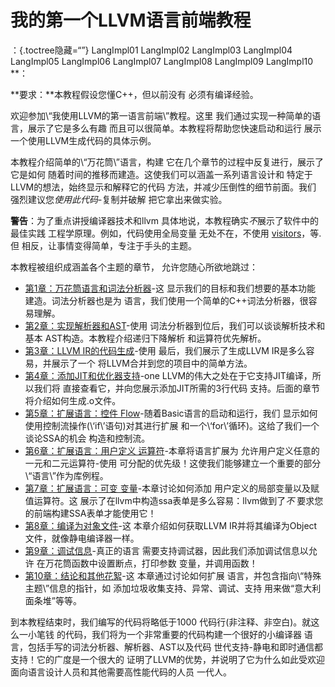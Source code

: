 # 我的第一个LLVM语言前端教程

：{.toctree隐藏=“”}
LangImpl01 LangImpl02 LangImpl03 LangImpl04 LangImpl05 LangImpl06
LangImpl07 LangImpl08 LangImpl09 LangImpl10
**：

**要求：**本教程假设您懂C++，但以前没有
必须有编译经验。

欢迎参加\“我使用LLVM的第一语言前端\”教程。这里
我们通过实现一种简单的语言，展示了它是多么有趣
而且可以很简单。本教程将帮助您快速启动和运行
展示一个使用LLVM生成代码的具体示例。

本教程介绍简单的\“万花筒\”语言，构建
它在几个章节的过程中反复进行，展示了它是如何
随着时间的推移而建造。这使我们可以涵盖一系列语言设计和
特定于LLVM的想法，始终显示和解释它的代码
方法，并减少压倒性的细节前面。我们
强烈建议您*使用此代码*-复制并破解
把它拿出来做实验。

**警告**：为了重点讲授编译器技术和llvm
具体地说，本教程确实*不*展示了软件中的最佳实践
工程学原理。例如，代码使用全局变量
无处不在，不使用
[visitors](http://en.wikipedia.org/wiki/Visitor_pattern)，等\.但
相反，让事情变得简单，专注于手头的主题。

本教程被组织成涵盖各个主题的章节，
允许您随心所欲地跳过：

- [第1章：万花筒语言和词法分析器](LangImpl01.html)-这
显示我们的目标和我们想要的基本功能
建造。词法分析器也是为
语言，我们使用一个简单的C++词法分析器，很容易理解。
- [第2章：实现解析器和AST](LangImpl02.html)-使用
词法分析器到位后，我们可以谈谈解析技术和基本
AST构造。本教程介绍递归下降解析
和运算符优先解析。
- [第3章：LLVM IR的代码生成](LangImpl03.html)-使用
最后，我们展示了生成LLVM IR是多么容易，并展示了一个
将LLVM合并到您的项目中的简单方法。
- [第4章：添加JIT和优化器支持](LangImpl04.html)-one
LLVM的伟大之处在于它支持JIT编译，所以我们将
直接查看它，并向您展示添加JIT所需的3行代码
支持。后面的章节将介绍如何生成.o文件。
- [第5章：扩展语言：控件
Flow](LangImpl05.html)-随着Basic语言的启动和运行，我们
显示如何使用控制流操作(\‘if\’语句)对其进行扩展
和一个\‘for\’循环)。这给了我们一个谈论SSA的机会
构造和控制流。
- [第6章：扩展语言：用户定义
运算符](LangImpl06.html)-本章将语言扩展为
允许用户定义任意的一元和二元运算符-使用
可分配的优先级！这使我们能够建立一个重要的部分
\“语言\”作为库例程。
- [第7章：扩展语言：可变
变量](LangImpl07.html)-本章讨论如何添加
用户定义的局部变量以及赋值运算符。这
展示了在llvm中构造ssa表单是多么容易：llvm做到了*不*
要求您的前端构建SSA表单才能使用它！
- [第8章：编译为对象文件](LangImpl08.html)-这
本章介绍如何获取LLVM IR并将其编译为Object
文件，就像静电编译器一样。
- [第9章：调试信息](LangImpl09.html)-真正的语言
需要支持调试器，因此我们添加调试信息以允许
在万花筒函数中设置断点，打印参数
变量，并调用函数！
- [第10章：结论和其他花絮](LangImpl10.html)-这
本章通过讨论如何扩展
语言，并包含指向\“特殊主题\”信息的指针，如
添加垃圾收集支持、异常、调试、支持
用来做“意大利面条堆”等等。

到本教程结束时，我们编写的代码将略低于1000
代码行(非注释、非空白)。就这么一小笔钱
的代码，我们将为一个非常重要的代码构建一个很好的小编译器
语言，包括手写的词法分析器、解析器、AST以及代码
世代支持-静电和即时通信都支持！它的广度是一个很大的
证明了LLVM的优势，并说明了它为什么如此受欢迎
面向语言设计人员和其他需要高性能代码的人员
一代人。
